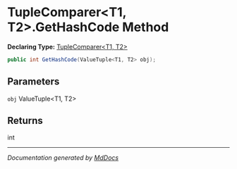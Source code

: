 ﻿# TupleComparer\<T1, T2\>.GetHashCode Method

**Declaring Type:** [TupleComparer\<T1, T2\>](../index.md)

```csharp
public int GetHashCode(ValueTuple<T1, T2> obj);
```

## Parameters

`obj`  ValueTuple\<T1, T2\>

## Returns

int

___

*Documentation generated by [MdDocs](https://github.com/ap0llo/mddocs)*
